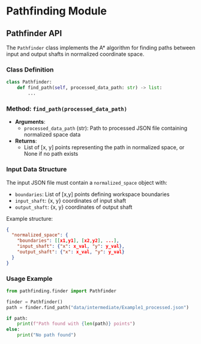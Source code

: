 # Pathfinding Module

## Pathfinder API

The `Pathfinder` class implements the A* algorithm for finding paths between input and output shafts in normalized coordinate space.

### Class Definition
```python
class Pathfinder:
    def find_path(self, processed_data_path: str) -> list:
        ...
```

### Method: `find_path(processed_data_path)`
- **Arguments**:
  - `processed_data_path` (str): Path to processed JSON file containing normalized space data
- **Returns**:
  - List of [x, y] points representing the path in normalized space, or None if no path exists

### Input Data Structure
The input JSON file must contain a `normalized_space` object with:
- `boundaries`: List of [x,y] points defining workspace boundaries
- `input_shaft`: {x, y} coordinates of input shaft
- `output_shaft`: {x, y} coordinates of output shaft

Example structure:
```json
{
  "normalized_space": {
    "boundaries": [[x1,y1], [x2,y2], ...],
    "input_shaft": {"x": x_val, "y": y_val},
    "output_shaft": {"x": x_val, "y": y_val}
  }
}
```

### Usage Example
```python
from pathfinding.finder import Pathfinder

finder = Pathfinder()
path = finder.find_path("data/intermediate/Example1_processed.json")

if path:
    print(f"Path found with {len(path)} points")
else:
    print("No path found")
